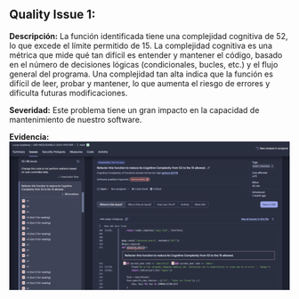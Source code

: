 ## Quality Issue 1:
**Descripción:** La función identificada tiene una complejidad cognitiva de 52, lo que excede el límite permitido de 15. La complejidad cognitiva es una métrica que mide qué tan difícil es entender y mantener el código, basado en el número de decisiones lógicas (condicionales, bucles, etc.) y el flujo general del programa. Una complejidad tan alta indica que la función es difícil de leer, probar y mantener, lo que aumenta el riesgo de errores y dificulta futuras modificaciones.

**Severidad:** Este problema tiene un gran impacto en la capacidad de mantenimiento de nuestro software.

**Evidencia:**  
![Screenshot del problema](QI1.png)
